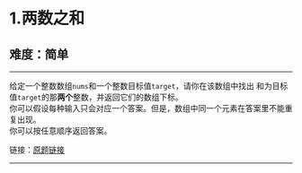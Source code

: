 # 1.两数之和  
## 难度：简单  
* * * 
给定一个整数数组`nums`和一个整数目标值`target`，请你在该数组中找出 和为目标值`target`的那<b>两个</b>整数，并返回它们的数组下标。  
你可以假设每种输入只会对应一个答案。但是，数组中同一个元素在答案里不能重复出现。  
你可以按任意顺序返回答案。  

链接：[原题链接](https://leetcode-cn.com/problems/two-sum)  
* * *
